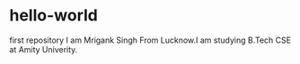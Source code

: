 # hello-world
first repository
I am Mrigank Singh From Lucknow.I am studying B.Tech CSE at Amity Univerity.
